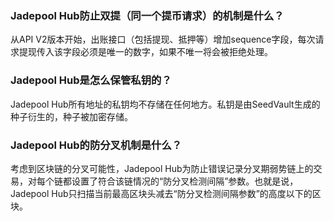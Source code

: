 ### Jadepool Hub防止双提（同一个提币请求）的机制是什么？
从API V2版本开始，出账接口（包括提现、抵押等）增加sequence字段，每次请求提现传入该字段必须是唯一的数字，如果不唯一将会被拒绝处理。

### Jadepool Hub是怎么保管私钥的？
Jadepool Hub所有地址的私钥均不存储在任何地方。私钥是由SeedVault生成的种子衍生的，种子被加密存储。

### Jadepool Hub的防分叉机制是什么？
考虑到区块链的分叉可能性，Jadepool Hub为防止错误记录分叉期弱势链上的交易，对每个链都设置了符合该链情况的“防分叉检测间隔”参数。也就是说，Jadepool Hub只扫描当前最高区块头减去“防分叉检测间隔参数”的高度以下的区块。 